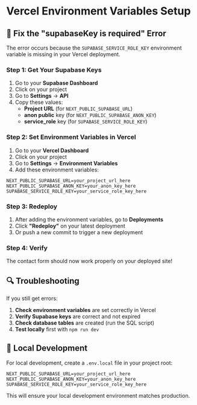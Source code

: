 # Vercel Environment Variables Setup

## 🔧 Fix the "supabaseKey is required" Error

The error occurs because the `SUPABASE_SERVICE_ROLE_KEY` environment variable is missing in your Vercel deployment.

### Step 1: Get Your Supabase Keys

1. Go to your **Supabase Dashboard**
2. Click on your project
3. Go to **Settings** → **API**
4. Copy these values:
   - **Project URL** (for `NEXT_PUBLIC_SUPABASE_URL`)
   - **anon public** key (for `NEXT_PUBLIC_SUPABASE_ANON_KEY`)
   - **service_role** key (for `SUPABASE_SERVICE_ROLE_KEY`)

### Step 2: Set Environment Variables in Vercel

1. Go to your **Vercel Dashboard**
2. Click on your project
3. Go to **Settings** → **Environment Variables**
4. Add these environment variables:

```
NEXT_PUBLIC_SUPABASE_URL=your_project_url_here
NEXT_PUBLIC_SUPABASE_ANON_KEY=your_anon_key_here
SUPABASE_SERVICE_ROLE_KEY=your_service_role_key_here
```

### Step 3: Redeploy

1. After adding the environment variables, go to **Deployments**
2. Click **"Redeploy"** on your latest deployment
3. Or push a new commit to trigger a new deployment

### Step 4: Verify

The contact form should now work properly on your deployed site!

## 🔍 Troubleshooting

If you still get errors:

1. **Check environment variables** are set correctly in Vercel
2. **Verify Supabase keys** are correct and not expired
3. **Check database tables** are created (run the SQL script)
4. **Test locally** first with `npm run dev`

## 📝 Local Development

For local development, create a `.env.local` file in your project root:

```env
NEXT_PUBLIC_SUPABASE_URL=your_project_url_here
NEXT_PUBLIC_SUPABASE_ANON_KEY=your_anon_key_here
SUPABASE_SERVICE_ROLE_KEY=your_service_role_key_here
```

This will ensure your local development environment matches production. 